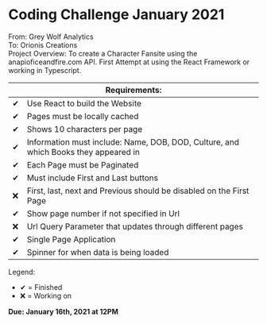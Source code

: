 <h1>Coding Challenge January 2021</h1> 

<p>
From: Grey Wolf Analytics 
<br>
  To: Orionis Creations 
<br>
  Project Overview: To create a Character Fansite using the anapioficeandfire.com API. First Attempt at using the React Framework or working in Typescript.
</p>

<table>
<thead>
  <tr>
    <th colspan="2">Requirements:</th>
  </tr>
</thead>
<tbody>
  <tr>
    <td>✔</td>
    <td>Use React to build the Website</td>
  </tr>
  <tr>
    <td>✔</td>
    <td>Pages must be locally cached</td>
  </tr>
   <tr>
    <td>✔</td>
    <td>Shows 10 characters per page</td>
  </tr>
   <tr>
    <td>✔</td>
    <td>Information must include: Name, DOB, DOD, Culture, and which Books they appeared in</td>
  </tr>
   <tr>
    <td>✔</td>
    <td>Each Page must be Paginated</td>
  </tr>
   <tr>
    <td>✔</td>
    <td>Must include First and Last buttons</td>
  </tr>
   <tr>
    <td>❌</td>
    <td>First, last, next and Previous should be disabled on the First Page</td>
  </tr>
   <tr>
    <td>✔</td>
    <td>Show page number if not specified in Url</td>
  </tr>
   <tr>
    <td>❌</td>
    <td>Url Query Parameter that updates through different pages</td>
  </tr>
   <tr>
    <td>✔</td>
    <td>Single Page Application</td>
  </tr>
   <tr>
    <td>✔</td>
    <td>Spinner for when data is being loaded</td>
  </tr>
</tbody>
</table>

<p>
  Legend:
  <ul>
    <li>✔ = Finished</li>
    <li>❌ = Working on</li>
  </ul>
</p>

<p>
  <b>Due: January 16th, 2021 at 12PM</b>
</p>
